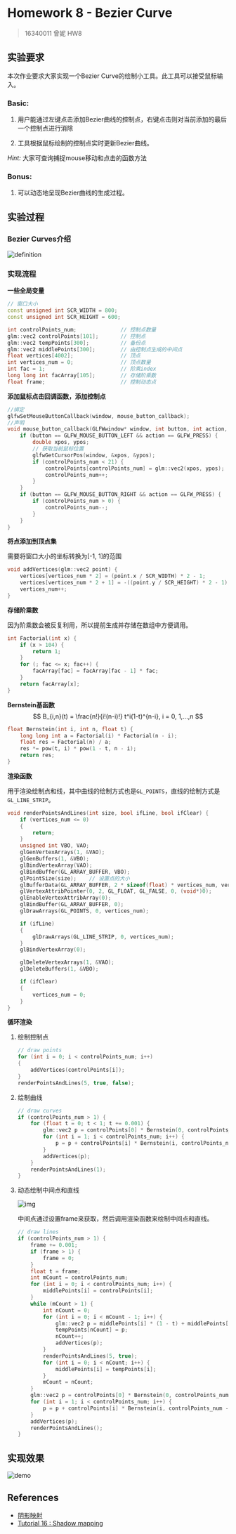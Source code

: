 # Homework 8 - Bezier Curve

> 16340011 曾妮 HW8

## 实验要求

本次作业要求大家实现一个Bezier Curve的绘制小工具。此工具可以接受鼠标输入。    

### Basic: 

1. 用户能通过左键点击添加Bezier曲线的控制点，右键点击则对当前添加的最后一个控制点进行消除 

2. 工具根据鼠标绘制的控制点实时更新Bezier曲线。 

*Hint:* 大家可查询捕捉mouse移动和点击的函数方法    

### Bonus: 

1. 可以动态地呈现Bezier曲线的生成过程。    



## 实验过程

### Bezier Curves介绍

![definition](definition.png)

### 实现流程

**一些全局变量**

```c++
// 窗口大小
const unsigned int SCR_WIDTH = 800;
const unsigned int SCR_HEIGHT = 600;

int controlPoints_num; 				// 控制点数量
glm::vec2 controlPoints[101];		// 控制点
glm::vec2 tempPoints[300];			// 备份点
glm::vec2 middlePoints[300];		// 由控制点生成的中间点
float vertices[4002];				// 顶点
int vertices_num = 0;				// 顶点数量
int fac = 1;						// 阶乘index
long long int facArray[105];		// 存储阶乘数
float frame;						// 控制动态点
```

**添加鼠标点击回调函数，添加控制点**

```c++
//绑定
glfwSetMouseButtonCallback(window, mouse_button_callback);
//声明
void mouse_button_callback(GLFWwindow* window, int button, int action, int mods) {
	if (button == GLFW_MOUSE_BUTTON_LEFT && action == GLFW_PRESS) {
		double xpos, ypos;
        // 获取当前鼠标位置
		glfwGetCursorPos(window, &xpos, &ypos);
		if (controlPoints_num < 21) {
			controlPoints[controlPoints_num] = glm::vec2(xpos, ypos);
			controlPoints_num++;
		}
	}
	if (button == GLFW_MOUSE_BUTTON_RIGHT && action == GLFW_PRESS) {
		if (controlPoints_num > 0) {
			controlPoints_num--;
		}
	}
}
```

**将点添加到顶点集**

需要将窗口大小的坐标转换为[-1, 1]的范围

```c++
void addVertices(glm::vec2 point) {
	vertices[vertices_num * 2] = (point.x / SCR_WIDTH) * 2 - 1;
	vertices[vertices_num * 2 + 1] = -((point.y / SCR_HEIGHT) * 2 - 1);
	vertices_num++;
}
```

**存储阶乘数**

因为阶乘数会被反复利用，所以提前生成并存储在数组中方便调用。

```c++
int Factorial(int x) {
	if (x > 104) {
		return 1;
	}
	for (; fac <= x; fac++) {
		facArray[fac] = facArray[fac - 1] * fac;
	}
	return facArray[x];
}
```

**Bernstein基函数**
$$
B_{i,n}(t) = \frac{n!}{i!(n-i)!} t^i(1-t)^{n-i}, i = 0, 1,...,n
$$

```c++
float Bernstein(int i, int n, float t) {
	long long int a = Factorial(i) * Factorial(n - i);
	float res = Factorial(n) / a;
	res *= pow(t, i) * pow(1 - t, n - i);
	return res;
}
```

**渲染函数**

用于渲染绘制点和线，其中曲线的绘制方式也是`GL_POINTS`，直线的绘制方式是`GL_LINE_STRIP`。

```c++
void renderPointsAndLines(int size, bool ifLine, bool ifClear) {
	if (vertices_num <= 0)
	{
		return;
	}
	unsigned int VBO, VAO;
	glGenVertexArrays(1, &VAO);
	glGenBuffers(1, &VBO);
	glBindVertexArray(VAO);
	glBindBuffer(GL_ARRAY_BUFFER, VBO);
	glPointSize(size);    // 设置点的大小
	glBufferData(GL_ARRAY_BUFFER, 2 * sizeof(float) * vertices_num, vertices, GL_STREAM_DRAW);
	glVertexAttribPointer(0, 2, GL_FLOAT, GL_FALSE, 0, (void*)0);
	glEnableVertexAttribArray(0);
	glBindBuffer(GL_ARRAY_BUFFER, 0);
	glDrawArrays(GL_POINTS, 0, vertices_num);

	if (ifLine)
	{
		glDrawArrays(GL_LINE_STRIP, 0, vertices_num);
	}
	glBindVertexArray(0);

	glDeleteVertexArrays(1, &VAO);
	glDeleteBuffers(1, &VBO);

	if (ifClear)
	{
		vertices_num = 0;
	}
}
```

**循环渲染**

1. 绘制控制点

   ```c++
   // draw points
   for (int i = 0; i < controlPoints_num; i++)
   {
       addVertices(controlPoints[i]);
   }
   renderPointsAndLines(5, true, false);
   ```

2. 绘制曲线

   ```c++
   // draw curves
   if (controlPoints_num > 1) {
       for (float t = 0; t < 1; t += 0.001) {
           glm::vec2 p = controlPoints[0] * Bernstein(0, controlPoints_num - 1, t);
           for (int i = 1; i < controlPoints_num; i++) {
               p = p + controlPoints[i] * Bernstein(i, controlPoints_num - 1, t);
           }
           addVertices(p);
       }
       renderPointsAndLines(1);
   }
   ```

3. 动态绘制中间点和直线

   ![img](https://images0.cnblogs.com/blog/81011/201311/22000330-bf230f9187db48cb8b6d5445ffa8311f.png) 

   中间点通过设置frame来获取，然后调用渲染函数来绘制中间点和直线。

   ```c++
   // draw lines
   if (controlPoints_num > 1) {
       frame += 0.001;
       if (frame > 1) {
           frame = 0;
       }
       float t = frame;
       int mCount = controlPoints_num;
       for (int i = 0; i < controlPoints_num; i++) {
           middlePoints[i] = controlPoints[i];
       }
       while (mCount > 1) {
           int nCount = 0;
           for (int i = 0; i < mCount - 1; i++) {
               glm::vec2 p = middlePoints[i] * (1 - t) + middlePoints[i + 1] * t;
               tempPoints[nCount] = p;
               nCount++;
               addVertices(p);
           }
           renderPointsAndLines(5, true);
           for (int i = 0; i < nCount; i++) {
               middlePoints[i] = tempPoints[i];
           }
           mCount = nCount;
       }
       glm::vec2 p = controlPoints[0] * Bernstein(0, controlPoints_num - 1, t);
       for (int i = 1; i < controlPoints_num; i++) {
           p = p + controlPoints[i] * Bernstein(i, controlPoints_num - 1, t);
       }
       addVertices(p);
       renderPointsAndLines();
   }
   ```



## 实现效果

![demo](demo.gif)



## References

- [阴影映射](https://learnopengl-cn.github.io/05%20Advanced%20Lighting/03%20Shadows/01%20Shadow%20Mapping)
- [Tutorial 16 : Shadow mapping](http://www.opengl-tutorial.org/intermediate-tutorials/tutorial-16-shadow-mapping)